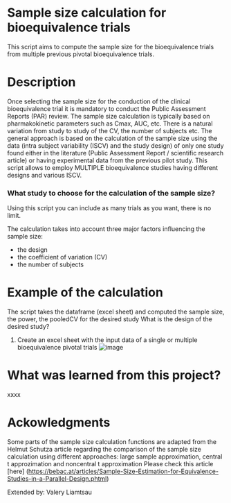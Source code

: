 # Sample size calculation for bioequivalence trials
This script aims to compute the sample size for the bioequivalence trials from  multiple previous pivotal bioequivalence trials.

# Description
Once selecting the sample size for the conduction of the clinical bioequivalence trial it is mandatory to conduct the Public Assessment Reports (PAR) review. The sample size calculation is typically based on pharmakokinetic parameters such as Cmax, AUC, etc. There is a natural variation from study to study of the CV, the number of subjects etc. The general approach is based on the calculation of the sample size using the data (intra subject variability (ISCV) and the study design) of only one study found either in the literature (Public Assessment Report / scientific research article) or having experimental data from the previous pilot study. This script allows to employ MULTIPLE bioequivalence studies having different designs and various ISCV.

### What study to choose for the calculation of the sample size?  
Using this script you can include as many trials as you want, there is no limit. 

The calculation takes into account three major factors influencing the sample size:
- the design
- the coefficient of variation (CV)
- the number of subjects

# Example of the calculation

The script takes the dataframe (excel sheet) and computed the sample size, the power, the pooledCV for the desired study
What is the design of the desired study?
1. Create an excel sheet with the input data of a single or multiple bioequivalence pivotal trials
![image](https://github.com/user-attachments/assets/cf173960-8964-4804-9c37-994644284ab5)


# What was learned from this project?
xxxx



# Ackowledgments
Some parts of the sample size calculation functions are adapted from the Helmut Schutza article regarding the comparison of the sample size calculation using
different approaches: large sample approximation, central t approzimation and noncentral t approximation
Please check this article [here] (https://bebac.at/articles/Sample-Size-Estimation-for-Equivalence-Studies-in-a-Parallel-Design.phtml)

Extended by: Valery Liamtsau
